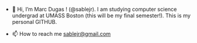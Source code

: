 - 👋 Hi, I’m Marc Dugas ! (@sablejr). I am studying computer science undergrad at UMASS Boston (this will be my final semester!). This is my personal GITHUB.

- 📫 How to reach me sablejr@gmail.com

<!---
sablejr/sablejr is a ✨ special ✨ repository because its `README.md` (this file) appears on your GitHub profile.
You can click the Preview link to take a look at your changes.
--->
